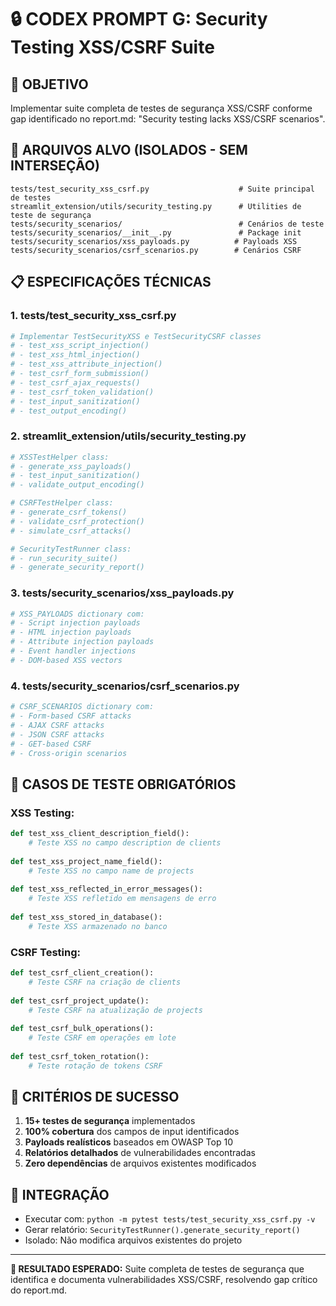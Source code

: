 # 🔒 CODEX PROMPT G: Security Testing XSS/CSRF Suite

## 🎯 **OBJETIVO**
Implementar suite completa de testes de segurança XSS/CSRF conforme gap identificado no report.md: "Security testing lacks XSS/CSRF scenarios".

## 📁 **ARQUIVOS ALVO (ISOLADOS - SEM INTERSEÇÃO)**
```
tests/test_security_xss_csrf.py                    # Suite principal de testes
streamlit_extension/utils/security_testing.py      # Utilities de teste de segurança  
tests/security_scenarios/                          # Cenários de teste
tests/security_scenarios/__init__.py               # Package init
tests/security_scenarios/xss_payloads.py          # Payloads XSS
tests/security_scenarios/csrf_scenarios.py        # Cenários CSRF
```

## 📋 **ESPECIFICAÇÕES TÉCNICAS**

### **1. tests/test_security_xss_csrf.py**
```python
# Implementar TestSecurityXSS e TestSecurityCSRF classes
# - test_xss_script_injection()
# - test_xss_html_injection() 
# - test_xss_attribute_injection()
# - test_csrf_form_submission()
# - test_csrf_ajax_requests()
# - test_csrf_token_validation()
# - test_input_sanitization()
# - test_output_encoding()
```

### **2. streamlit_extension/utils/security_testing.py**
```python
# XSSTestHelper class:
# - generate_xss_payloads()
# - test_input_sanitization()
# - validate_output_encoding()

# CSRFTestHelper class:
# - generate_csrf_tokens()
# - validate_csrf_protection()
# - simulate_csrf_attacks()

# SecurityTestRunner class:
# - run_security_suite()
# - generate_security_report()
```

### **3. tests/security_scenarios/xss_payloads.py**
```python
# XSS_PAYLOADS dictionary com:
# - Script injection payloads
# - HTML injection payloads  
# - Attribute injection payloads
# - Event handler injections
# - DOM-based XSS vectors
```

### **4. tests/security_scenarios/csrf_scenarios.py**
```python
# CSRF_SCENARIOS dictionary com:
# - Form-based CSRF attacks
# - AJAX CSRF attacks
# - JSON CSRF attacks
# - GET-based CSRF
# - Cross-origin scenarios
```

## 🧪 **CASOS DE TESTE OBRIGATÓRIOS**

### **XSS Testing:**
```python
def test_xss_client_description_field():
    # Teste XSS no campo description de clients
    
def test_xss_project_name_field():
    # Teste XSS no campo name de projects
    
def test_xss_reflected_in_error_messages():
    # Teste XSS refletido em mensagens de erro
    
def test_xss_stored_in_database():
    # Teste XSS armazenado no banco
```

### **CSRF Testing:**
```python
def test_csrf_client_creation():
    # Teste CSRF na criação de clients
    
def test_csrf_project_update():
    # Teste CSRF na atualização de projects
    
def test_csrf_bulk_operations():
    # Teste CSRF em operações em lote
    
def test_csrf_token_rotation():
    # Teste rotação de tokens CSRF
```

## 🎯 **CRITÉRIOS DE SUCESSO**
1. **15+ testes de segurança** implementados
2. **100% cobertura** dos campos de input identificados
3. **Payloads realísticos** baseados em OWASP Top 10
4. **Relatórios detalhados** de vulnerabilidades encontradas
5. **Zero dependências** de arquivos existentes modificados

## 🔗 **INTEGRAÇÃO**
- Executar com: `python -m pytest tests/test_security_xss_csrf.py -v`
- Gerar relatório: `SecurityTestRunner().generate_security_report()`
- Isolado: Não modifica arquivos existentes do projeto

---

**🎯 RESULTADO ESPERADO:** Suite completa de testes de segurança que identifica e documenta vulnerabilidades XSS/CSRF, resolvendo gap crítico do report.md.